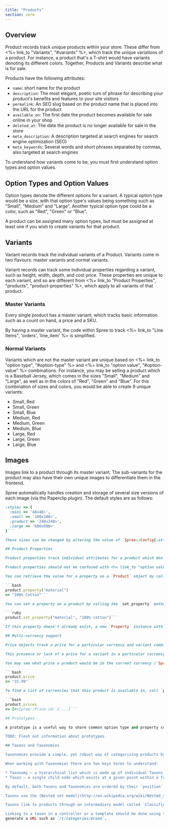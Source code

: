```yaml
---
title: "Products"
section: core
---
```


## Overview

Product records track unique products within your store. These differ from <%= link_to "Variants", "#variants" %>, which track the unique variations of a product. For instance, a product that's a T-shirt would have variants denoting its different colors. Together, Products and Variants describe what is for sale.

Products have the following attributes:

* `name`: short name for the product
* `description`: The most elegant, poetic turn of phrase for describing your product's benefits and features to your site visitors
* `permalink`: An SEO slug based on the product name that is placed into the URL for the product
* `available_on`: The first date the product becomes available for sale online in your shop
* `deleted_at`: The date the product is no longer available for sale in the store
* `meta_description`: A description targeted at search engines for search engine optimization (SEO)
* `meta_keywords`: Several words and short phrases separated by commas, also targeted at search engines

To understand how variants come to be, you must first understand option types and option values.

## Option Types and Option Values

Option types denote the different options for a variant. A typical option type would be a size, with that option type's values being something such as "Small", "Medium" and "Large". Another typical option type could be a color, such as "Red", "Green" or "Blue".

A product can be assigned many option types, but must be assigned at least one if you wish to create variants for that product.

## <a id="variants"></a>Variants

Variant records track the individual variants of a Product. Variants come in two flavours: master variants and normal variants.

Variant records can track some individual properties regarding a variant, such as height, width, depth, and cost price. These properties are unique to each variant, and so are different from <%= link_to "Product Properties", "products", "product-properties" %>, which apply to all variants of that product.

### Master Variants

Every single product has a master variant, which tracks basic information such as a count on hand, a price and a SKU.

By having a master variant, the code within Spree to track <%= link_to "Line Items", 'orders', 'line_item' %> is simplified.

### Normal Variants

Variants which are not the master variant are unique based on <%= link_to "option type", "#option-type" %> and <%= link_to "option value", "#option-value" %> combinations. For instance, you may be selling a product which is a Baseball Jersey, which comes in the sizes "Small", "Medium" and "Large", as well as in the colors of "Red", "Green" and "Blue". For this combination of sizes and colors, you would be able to create 9 unique variants:

* Small, Red
* Small, Green
* Small, Blue
* Medium, Red
* Medium, Green
* Medium, Blue
* Large, Red
* Large, Green
* Large, Blue

## Images

Images link to a product through its master variant. The sub-variants for the product may also have their own unique images to differentiate them in the frontend.

Spree automatically handles creation and storage of several size versions of each image (via the Paperclip plugin). The default styles are as follows:

```ruby
:styles => {
  :mini => '48x48>',
  :small => '100x100>',
  :product => '240x240>',
  :large => '600x600>'
}```

These sizes can be changed by altering the value of `Spree::Config[:attachment_styles]`. (TODO: information about regenerating existing images)

## Product Properties

Product properties track individual attributes for a product which don't typically apply to products. These are typically additional information about the item. For instance, a T-Shirt may have properties representing information about the kind of material used, as well as the type of fit the shirt is.

Product properties should not be confused with <%= link_to "option values", "products", "option-types-and-option-values" %>, which are used when defining <%= link_to "variants","products", "variants" %> for a product. Properties are for a product, while option values are for variants.

You can retrieve the value for a property on a `Product` object by calling the `property` method on it and passing through that property's name:

```bash
product.property("material")
=> "100% Cotton"```

You can set a property on a product by calling the `set_property` method:

```ruby
product.set_property("material", "100% cotton")```

If this property doesn't already exist, a new `Property` instance with this name will be created.

## Multi-currency support

Price objects track a price for a particular currency and variant combination. For instance, a <%= link_to "variant", "#variants" %> may be available for $15 (15 USD) and €7 (7 Euro).

This presence or lack of a price for a variant in a particular currency will determine if that variant is visible in the frontend. If no variants of a product have a particular price value for the current currency, that product will not be visible in the frontend.

You may see what price a product would be in the current currency (`Spree::Config[:currency]`) by calling the `price` method on that instance:

```bash
product.price
=> "15.99"```

To find a list of currencies that this product is available in, call `prices` to get a list of related `Price` objects:

```bash
product.prices
=> [#<Spree::Price id: 2 ...]```

## Prototypes

A prototype is a useful way to share common option type and property combinations amongst many different products. For instance, if you're creating a lot of shirt products, you may wish to maintain the "Size" and "Color" option types, as well as a "Fitting Type" property.

TODO: Flesh out information about prototypes.

## Taxons and Taxonomies

Taxonomies provide a simple, yet robust way of categorizing products by enabling store administrators to define as many separate structures as needed.

When working with Taxonomies there are two keys terms to understand:

* Taxonomy – a hierarchical list which is made up of individual Taxons. Each taxonomy relates to one Taxon, which is its root node.
* Taxon – a single child node which exists at a given point within a Taxonomy. Each Taxon can contain many (or no) sub / child taxons. Store administrators can define as many Taxonomies as required, and link a product to multiple Taxons from each Taxonomy.

By default, both Taxons and Taxonomies are ordered by their `position` attribute.

Taxons use the [Nested set model](http://en.wikipedia.org/wiki/Nested_set_model) for their heirarchy. The `lft` and `rgt` columns in the `spree_taxons` table represent the locations within the heirarchy of the item. This logic is handled by the [awesome_nested_set](https://github.com/collectiveidea/awesome_nested_set) gem.

Taxons link to products through an intermediary model called `Classification`. This model exists so that when a product is deleted, all the links for that product to its taxon are deleted automatically. A similar action takes place when a taxon is deleted: all the links to a product are deleted automatically.

Linking to a taxon in a controller or a template should be done using the `spree.nested_taxons_path` helper, which will use the taxon's permalink to
generate a URL such as `/t/categories/brand`.
